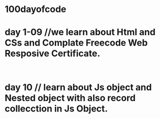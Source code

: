 # 100dayofcode
<h1>day 1-09 //we learn about Html and CSs and Complate Freecode Web Resposive Certificate.<h1><br>
day 10 // learn about Js object and Nested object with also record collecction in Js Object. 
